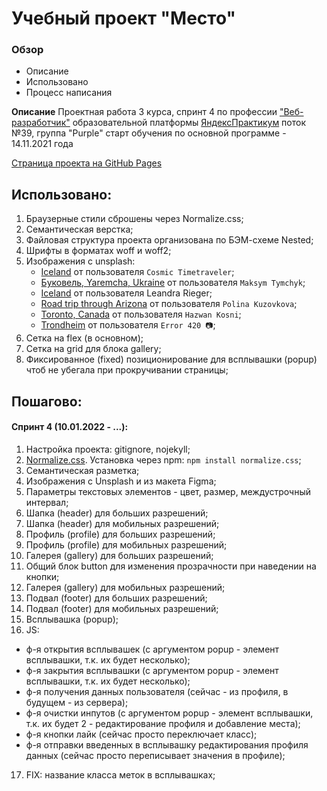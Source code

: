 # Учебный проект "Место"

### Обзор

* Описание
* Использовано
* Процесс написания

**Описание**
Проектная работа 3 курса, спринт 4
по профессии ["Веб-разработчик"](https://practicum.yandex.ru/profile/web/)
образовательной платформы [ЯндексПрактикум](https://practicum.yandex.ru)
поток №39, группа "Purple"
старт обучения по основной программе - 14.11.2021 года

[Страница проекта на GitHub Pages](https://astreyajulia.github.io/mesto/)

## Использовано:
1. Браузерные стили сброшены через Normalize.css;
2. Семантическая верстка;
3. Файловая структура проекта организована по БЭМ-схеме Nested;
4. Шрифты в форматах woff и woff2;
5. Изображения с unsplash:
   * [Iceland](https://unsplash.com/photos/NljlxpD5nDo) от пользователя `Cosmic Timetraveler`;
   * [Буковель, Yaremcha, Ukraine](https://unsplash.com/photos/vwkGYtsTrOw) от пользователя `Maksym Tymchyk`;
   * [Iceland](https://unsplash.com/photos/3ZM3ynmfJKY) от пользователя Leandra Rieger;
   * [Road trip through Arizona](https://unsplash.com/photos/DcLgNe7rswI) от пользователя `Polina Kuzovkova`;
   * [Toronto, Canada](https://unsplash.com/photos/EtegrieNVDM) от пользователя `Hazwan Kosni`;
   * [Trondheim](https://unsplash.com/photos/B8CQ-YXE1l4) от пользователя `Error 420 📷`;
6. Сетка на flex (в основном);
7. Сетка на grid для блока gallery;
8. Фиксированное (fixed) позиционирование для всплывашки (popup) чтоб не убегала при прокручивании страницы;

## Пошагово:
#### Спринт 4 (10.01.2022 - ...):
1. Настройка проекта: gitignore, nojekyll;
2. [Normalize.css](https://necolas.github.io/normalize.css/). Установка через npm: `npm install normalize.css`;
3. Семантическая разметка;
4. Изображения с Unsplash и из макета Figma;
5. Параметры текстовых элементов - цвет, размер, междустрочный интервал;
6. Шапка (header) для больших разрешений;
7. Шапка (header) для мобильных разрешений;
8. Профиль (profile) для больших разрешений;
9. Профиль (profile) для мобильных разрешений;
10. Галерея (gallery) для больших разрешений;
11. Общий блок button для изменения прозрачности при наведении на кнопки;
12. Галерея (gallery) для мобильных разрешений;
13. Подвал (footer) для больших разрешений;
14. Подвал (footer) для мобильных разрешений;
15. Всплывашка (popup);
16. JS:
* ф-я открытия всплывашек (с аргументом popup - элемент всплывашки, т.к. их будет несколько);
* ф-я закрытия всплывашки (с аргументом popup - элемент всплывашки, т.к. их будет несколько);
* ф-я получения данных пользователя (сейчас - из профиля, в будущем - из сервера);
* ф-я очистки инпутов (с аргументом popup - элемент всплывашки, т.к. их будет 2 - редактирование профиля и добавление места);
* ф-я кнопки лайк (сейчас просто переключает класс);
* ф-я отправки введенных в всплывашку редактирования профиля данных (сейчас просто переписывает значения в профиле);
17. FIX: название класса меток в всплывашках;
